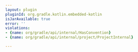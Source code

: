 ```yaml
---
layout: plugin
pluginId: org.gradle.kotlin.embedded-kotlin
isJarAvailable: true
error: ''
violations:
- {name: org/gradle/api/internal/HasConvention}
- {name: org/gradle/api/internal/project/ProjectInternal}

---
```

